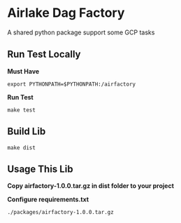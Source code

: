# Airlake Dag Factory
A shared python package support some GCP tasks
## Run Test Locally
**Must Have**
```
export PYTHONPATH=$PYTHONPATH:/airfactory
```
**Run Test**
```
make test
```
## Build Lib
```
make dist
```
## Usage This Lib
**Copy airfactory-1.0.0.tar.gz in dist folder to your project**

**Configure requirements.txt**
```
./packages/airfactory-1.0.0.tar.gz
```